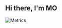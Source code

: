 ## Hi there, I'm MO

![Metrics](https://github.com/YOUR_USERNAME/YOUR_USERNAME/blob/main/github-metrics.svg)


